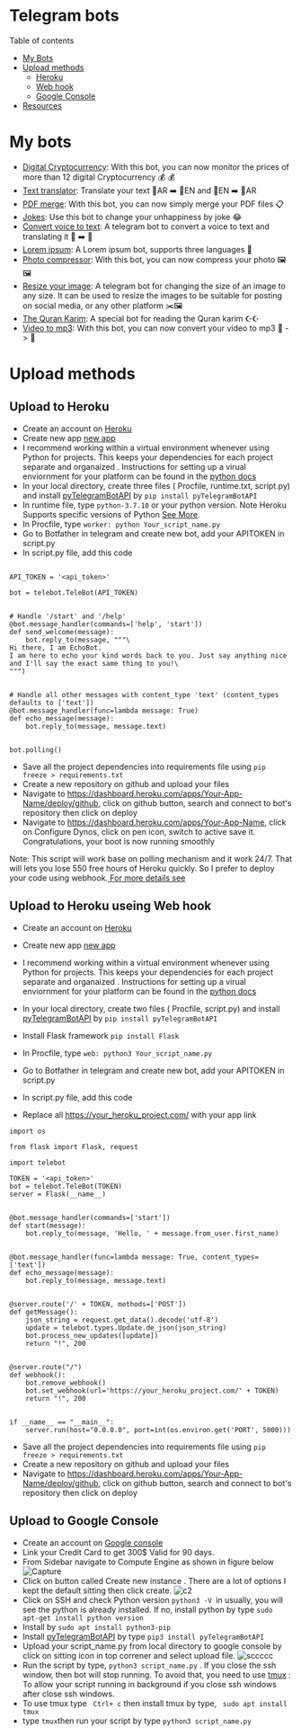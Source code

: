 # Telegram bots

Table of contents 
- <a href="#bots">My Bots</a>
- <a href="#upload">Upload methods</a>
  - <a href="#heroku">Heroku</a>
  -  <a href="#webhook">Web hook</a>
  - <a href="#google">Google Console</a>
- <a href="#resource">Resources</a>



# <div id="bots"> My bots</div> 
- [Digital Cryptocurrency](https://github.com/AREEG94FAHAD/currencies_bot): With this bot, you can now monitor the prices of more than 12 digital Cryptocurrency 💰 💰
- [Text translator](https://github.com/AREEG94FAHAD/translate_text_bot): Translate your text  📜AR ➡️ 📜EN  and 📜EN ➡️ 📜AR
- [PDF merge](https://github.com/AREEG94FAHAD/pdfmerge_bot): With this bot, you can now simply merge your PDF files 📋
- [Jokes](https://github.com/AREEG94FAHAD/tell_me_a_joke): Use this bot to change your unhappiness by joke 😂
- [Convert voice to text](https://github.com/AREEG94FAHAD/co-voice-txt-and-tran): A telegram bot to convert a voice to text and translating it 🎤 ➡️ 📜
- [Lorem ipsum](https://github.com/AREEG94FAHAD/lorem_ip_bot): A Lorem ipsum bot, supports three languages 📝
- [Photo compressor](https://github.com/AREEG94FAHAD/compression_img_bot): With this bot, you can now compress your photo 🖼️🖼️
- [Resize your image](https://github.com/AREEG94FAHAD/resizeimage_bot): A telegram bot for changing the size of an image to any size. It can be used to resize the images to be suitable for posting on social media, or any other platform ✂️🖼️
- [The Quran Karim](https://github.com/AREEG94FAHAD/quran_bot): A special bot for reading the Quran karim ☪️️☪️️
- [Video to mp3](https://github.com/AREEG94FAHAD/conv_vid_to_mp3): With this bot, you can now convert your video to mp3 📸 -> 🎤

# <div id="upload"> Upload methods </div>

## Upload to Heroku
-  Create an account on [Heroku](https://id.heroku.com/login)
-  Create new app [new app](https://dashboard.heroku.com/apps)
-  I recommend working within a virtual environment whenever using Python for projects. This keeps your dependencies for each project separate and organaized . Instructions for setting up a virual enviornment for your platform can be found in the [python docs](https://packaging.python.org/guides/installing-using-pip-and-virtual-environments/)
-  In your local directory, create three files ( Procfile, runtime.txt, script.py) and install  [pyTelegramBotAPI](https://pypi.org/project/pyTelegramBotAPI/) by ``` pip install pyTelegramBotAPI ```
  - In runtime file,  type `python-3.7.10`  or your python version. Note Heroku Supports specific versions of Python [See More](https://devcenter.heroku.com/articles/python-support).
  - In Procfile, type `worker: python Your_script_name.py`
  - Go to Botfather in telegram and create new bot, add your APITOKEN in script.py
  - In script.py file, add this code 
  

```import telebot

API_TOKEN = '<api_token>'

bot = telebot.TeleBot(API_TOKEN)


# Handle '/start' and '/help'
@bot.message_handler(commands=['help', 'start'])
def send_welcome(message):
    bot.reply_to(message, """\
Hi there, I am EchoBot.
I am here to echo your kind words back to you. Just say anything nice and I'll say the exact same thing to you!\
""")


# Handle all other messages with content_type 'text' (content_types defaults to ['text'])
@bot.message_handler(func=lambda message: True)
def echo_message(message):
    bot.reply_to(message, message.text)


bot.polling()
```
  - Save all the project dependencies into requirements file using ``` pip freeze > requirements.txt ```
  - Create a new repository on github and upload your files
 -  Navigate to https://dashboard.heroku.com/apps/Your-App-Name/deploy/github,  click on github button, search and connect to bot's repository then click on deploy
 -  Navigate to https://dashboard.heroku.com/apps/Your-App-Name, click on Configure Dynos, click on pen icon, switch to active save it. Congratulations, your boot is now running smoothly 


Note: This  script will work base on polling mechanism  and it work 24/7.  That will lets you lose  550 free hours of Heroku quickly. So I prefer to deploy your code using webhook.[ For more details see ](https://blog.cloud-elements.com/webhooks-vs-polling-youre-better-than-this)




## <div id="webhook">  Upload to Heroku useing  Web hook</div>
-  Create an account on [Heroku](https://id.heroku.com/login)
-  Create new app [new app](https://dashboard.heroku.com/apps)
-  I recommend working within a virtual environment whenever using Python for projects. This keeps your dependencies for each project separate and organaized . Instructions for setting up a virual enviornment for your platform can be found in the [python docs](https://packaging.python.org/guides/installing-using-pip-and-virtual-environments/)
-  In your local directory, create two files ( Procfile, script.py) and install  [pyTelegramBotAPI](https://pypi.org/project/pyTelegramBotAPI/) by ``` pip install pyTelegramBotAPI ```

-  Install Flask framework ``` pip install Flask ```
  - In Procfile, type `web: python3 Your_script_name.py`
  - Go to Botfather in telegram and create new bot, add your APITOKEN in script.py
  - In script.py file, add this code 
  - Replace all https://your_heroku_project.com/ with your app link 
```
import os

from flask import Flask, request

import telebot

TOKEN = '<api_token>'
bot = telebot.TeleBot(TOKEN)
server = Flask(__name__)


@bot.message_handler(commands=['start'])
def start(message):
    bot.reply_to(message, 'Hello, ' + message.from_user.first_name)


@bot.message_handler(func=lambda message: True, content_types=['text'])
def echo_message(message):
    bot.reply_to(message, message.text)


@server.route('/' + TOKEN, methods=['POST'])
def getMessage():
    json_string = request.get_data().decode('utf-8')
    update = telebot.types.Update.de_json(json_string)
    bot.process_new_updates([update])
    return "!", 200


@server.route("/")
def webhook():
    bot.remove_webhook()
    bot.set_webhook(url='https://your_heroku_project.com/' + TOKEN)
    return "!", 200


if __name__ == "__main__":
    server.run(host="0.0.0.0", port=int(os.environ.get('PORT', 5000)))
```
- Save all the project dependencies into requirements file using ``` pip freeze > requirements.txt ```
- Create a new repository on github and upload your files
-  Navigate to https://dashboard.heroku.com/apps/Your-App-Name/deploy/github,  click on github button, search and connect to bot's repository then click on deploy


## <div id="google">  Upload to Google Console</div>
- Create an account on [Google console](https://console.cloud.google.com/)
- Link your Credit Card to get 300$ Valid for 90 days.
- From Sidebar navigate to Compute Engine  as shown in figure below 
![Capture](https://user-images.githubusercontent.com/30151596/121922925-12645400-cd43-11eb-8058-51eea8b328e2.PNG)
- Click on button called Create new instance . There are a lot of options I kept the default sitting then click create.
![c2](https://user-images.githubusercontent.com/30151596/121924262-6885c700-cd44-11eb-8b16-42b33cee5326.PNG)
- Click on SSH and check Python version ``` python3 -V  ```in usually, you will see the python is already installed. If no, install python by type ``` sudo apt-get install python version ```
- Install by ``` sudo apt install python3-pip ```
- Install  [pyTelegramBotAPI](https://pypi.org/project/pyTelegramBotAPI/) by type  ``` pip3 install pyTelegramBotAPI ```
- Upload your script_name.py from local directory to google console by click on sitting icon in top correner and select upload file. ![sccccc](https://user-images.githubusercontent.com/30151596/121930582-34fa6b00-cd4b-11eb-953c-42d01ca16428.png)
- Run the script by type, ``` python3 script_name.py ``` . If you close the ssh window, then bot will stop running. To avoid that, you need to use [tmux](https://github.com/tmux/tmux) : To allow your script running in background if you close ssh windows after close ssh windows.
- To use tmux type ``` Ctrl+ c``` then install tmux  by type, ``` sudo apt install tmux```
- type ``` tmux ```then run your script by type ``` python3 script_name.py ```
